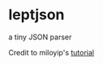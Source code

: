 # leptjson
a tiny JSON parser

Credit to miloyip's [tutorial](https://github.com/miloyip/json-tutorial)
